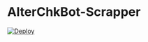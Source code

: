 # AlterChkBot-Scrapper

[![Deploy](https://www.herokucdn.com/deploy/button.svg)](https://dashboard.heroku.com/new?template=https://github.com/Bikash1225/AlterChkBot-Scrapper)

